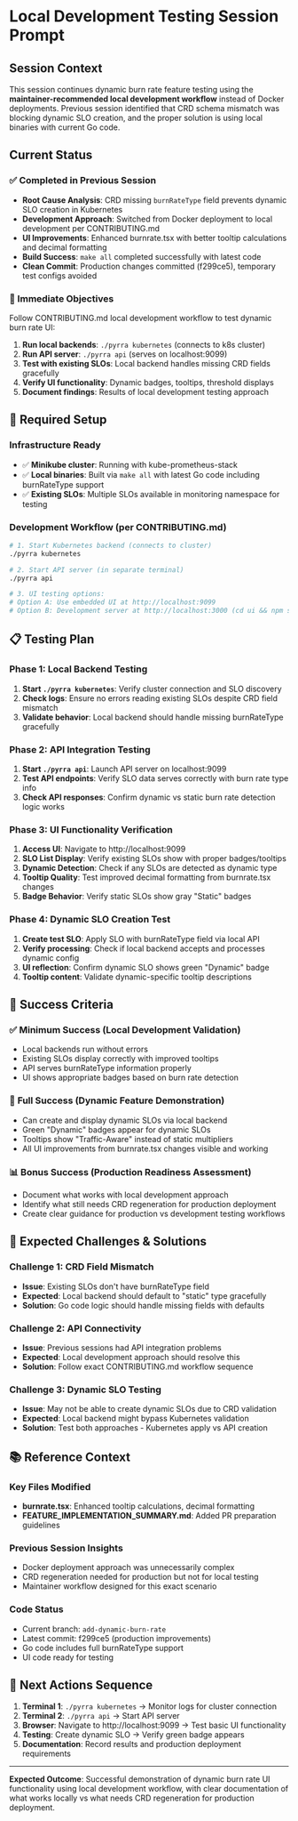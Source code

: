 # Local Development Testing Session Prompt

## Session Context  
This session continues dynamic burn rate feature testing using the **maintainer-recommended local development workflow** instead of Docker deployments. Previous session identified that CRD schema mismatch was blocking dynamic SLO creation, and the proper solution is using local binaries with current Go code.

## Current Status

### ✅ Completed in Previous Session
- **Root Cause Analysis**: CRD missing `burnRateType` field prevents dynamic SLO creation in Kubernetes
- **Development Approach**: Switched from Docker deployment to local development per CONTRIBUTING.md
- **UI Improvements**: Enhanced burnrate.tsx with better tooltip calculations and decimal formatting
- **Build Success**: `make all` completed successfully with latest code
- **Clean Commit**: Production changes committed (f299ce5), temporary test configs avoided

### 🎯 Immediate Objectives  
Follow CONTRIBUTING.md local development workflow to test dynamic burn rate UI:

1. **Run local backends**: `./pyrra kubernetes` (connects to k8s cluster)
2. **Run API server**: `./pyrra api` (serves on localhost:9099) 
3. **Test with existing SLOs**: Local backend handles missing CRD fields gracefully
4. **Verify UI functionality**: Dynamic badges, tooltips, threshold displays
5. **Document findings**: Results of local development testing approach

## 🔧 Required Setup

### Infrastructure Ready
- ✅ **Minikube cluster**: Running with kube-prometheus-stack
- ✅ **Local binaries**: Built via `make all` with latest Go code including burnRateType support
- ✅ **Existing SLOs**: Multiple SLOs available in monitoring namespace for testing

### Development Workflow (per CONTRIBUTING.md)
```bash
# 1. Start Kubernetes backend (connects to cluster)
./pyrra kubernetes

# 2. Start API server (in separate terminal)
./pyrra api

# 3. UI testing options:
# Option A: Use embedded UI at http://localhost:9099
# Option B: Development server at http://localhost:3000 (cd ui && npm start)
```

## 📋 Testing Plan

### Phase 1: Local Backend Testing
1. **Start `./pyrra kubernetes`**: Verify cluster connection and SLO discovery
2. **Check logs**: Ensure no errors reading existing SLOs despite CRD field mismatch
3. **Validate behavior**: Local backend should handle missing burnRateType gracefully

### Phase 2: API Integration Testing  
1. **Start `./pyrra api`**: Launch API server on localhost:9099
2. **Test API endpoints**: Verify SLO data serves correctly with burn rate type info
3. **Check API responses**: Confirm dynamic vs static burn rate detection logic works

### Phase 3: UI Functionality Verification
1. **Access UI**: Navigate to http://localhost:9099 
2. **SLO List Display**: Verify existing SLOs show with proper badges/tooltips
3. **Dynamic Detection**: Check if any SLOs are detected as dynamic type
4. **Tooltip Quality**: Test improved decimal formatting from burnrate.tsx changes
5. **Badge Behavior**: Verify static SLOs show gray "Static" badges

### Phase 4: Dynamic SLO Creation Test
1. **Create test SLO**: Apply SLO with burnRateType field via local API
2. **Verify processing**: Check if local backend accepts and processes dynamic config
3. **UI reflection**: Confirm dynamic SLO shows green "Dynamic" badge
4. **Tooltip content**: Validate dynamic-specific tooltip descriptions

## 🚀 Success Criteria

### ✅ **Minimum Success** (Local Development Validation)
- Local backends run without errors
- Existing SLOs display correctly with improved tooltips
- API serves burnRateType information properly
- UI shows appropriate badges based on burn rate detection

### 🎯 **Full Success** (Dynamic Feature Demonstration)  
- Can create and display dynamic SLOs via local backend
- Green "Dynamic" badges appear for dynamic SLOs
- Tooltips show "Traffic-Aware" instead of static multipliers  
- All UI improvements from burnrate.tsx changes visible and working

### 📊 **Bonus Success** (Production Readiness Assessment)
- Document what works with local development approach
- Identify what still needs CRD regeneration for production deployment
- Create clear guidance for production vs development testing workflows

## 🐛 Expected Challenges & Solutions

### Challenge 1: CRD Field Mismatch
- **Issue**: Existing SLOs don't have burnRateType field
- **Expected**: Local backend should default to "static" type gracefully
- **Solution**: Go code logic should handle missing fields with defaults

### Challenge 2: API Connectivity
- **Issue**: Previous sessions had API integration problems  
- **Expected**: Local development approach should resolve this
- **Solution**: Follow exact CONTRIBUTING.md workflow sequence

### Challenge 3: Dynamic SLO Testing
- **Issue**: May not be able to create dynamic SLOs due to CRD validation
- **Expected**: Local backend might bypass Kubernetes validation
- **Solution**: Test both approaches - Kubernetes apply vs API creation

## 📚 Reference Context

### Key Files Modified
- **burnrate.tsx**: Enhanced tooltip calculations, decimal formatting
- **FEATURE_IMPLEMENTATION_SUMMARY.md**: Added PR preparation guidelines

### Previous Session Insights
- Docker deployment approach was unnecessarily complex
- CRD regeneration needed for production but not for local testing
- Maintainer workflow designed for this exact scenario

### Code Status
- Current branch: `add-dynamic-burn-rate` 
- Latest commit: f299ce5 (production improvements)
- Go code includes full burnRateType support
- UI code ready for testing

## 🎯 Next Actions Sequence

1. **Terminal 1**: `./pyrra kubernetes` → Monitor logs for cluster connection
2. **Terminal 2**: `./pyrra api` → Start API server  
3. **Browser**: Navigate to http://localhost:9099 → Test basic UI functionality
4. **Testing**: Create dynamic SLO → Verify green badge appears
5. **Documentation**: Record results and production deployment requirements

---

**Expected Outcome**: Successful demonstration of dynamic burn rate UI functionality using local development workflow, with clear documentation of what works locally vs what needs CRD regeneration for production deployment.
